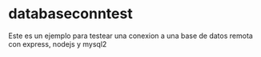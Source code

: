 # databaseconntest
Este es un ejemplo para testear una conexion a una base de datos remota con express, nodejs y mysql2
